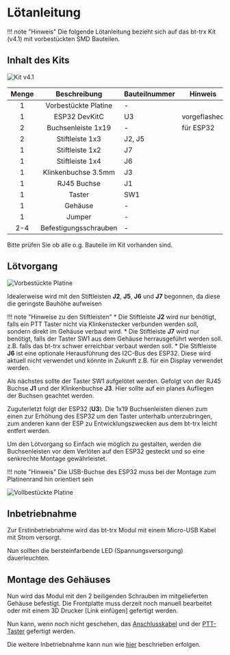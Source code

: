 # Lötanleitung

!!! note "Hinweis"
    Die folgende Lötanleitung bezieht sich auf das bt-trx Kit (v4.1) mit vorbestückten SMD Bauteilen.

## Inhalt des Kits

![Kit v4.1](bt-trx_kit_1024.jpg)

| Menge | Beschreibung          | Bauteilnummer | Hinweis       |
|:-----:|:---------------------:|---------------|---------------|
| 1     | Vorbestückte Platine  | -             |               |
| 1     | ESP32 DevKitC         | U3            | vorgeflashed  |
| 2     | Buchsenleiste 1x19    | -             | für ESP32     |
| 2     | Stiftleiste 1x3       | J2, J5        |               |
| 1     | Stiftleiste 1x2       | J7            |               |
| 1     | Stiftleiste 1x4       | J6            |               |
| 1     | Klinkenbuchse 3.5mm   | J3            |               |
| 1     | RJ45 Buchse           | J1            |               |
| 1     | Taster                | SW1           |               |
| 1     | Gehäuse               | -             |               |
| 1     | Jumper                | -             |               |
| 2-4   | Befestigungsschrauben | -             |               |

Bitte prüfen Sie ob alle o.g. Bauteile im Kit vorhanden sind.

## Lötvorgang

![Vorbestückte Platine](bt-trx_board_1024.jpg)

Idealerweise wird mit den Stiftleisten **J2**, **J5**, **J6** und **J7** begonnen, da diese die geringste Bauhöhe aufweisen

!!! note "Hinweise zu den Stiftleisten"
    * Die Stiftleiste **J2** wird nur benötigt, falls ein PTT Taster nicht via Klinkenstecker verbunden werden soll, sondern direkt im Gehäuse verbaut wird.
    * Die Stiftleiste **J7** wird nur benötigt, falls der Taster SW1 aus dem Gehäuse herrausgeführt werden soll. z.B. falls das bt-trx schwer erreichbar verbaut werden soll.
    * Die Stiftleiste **J6** ist eine optionale Herausführung des I2C-Bus des ESP32. Diese wird aktuell nicht verwendet und könnte in Zukunft z.B. für ein Display verwendet werden.

Als nächstes sollte der Taster SW1 aufgelötet werden. Gefolgt von der RJ45 Buchse **J1** und der Klinkenbuchse **J3**. Hier sollte auf ein planes Aufliegen der Buchsen geachtet werden.

Zuguterletzt folgt der ESP32 (**U3**). Die 1x19 Buchsenleisten dienen zum einen zur Erhöhung des ESP32 um den Taster unterhalb unterzubringen, zum anderen kann der ESP zu Entwicklungszwecken aus dem bt-trx leicht entfert werden. 

Um den Lötvorgang so Einfach wie möglich zu gestalten, werden die Buchsenleisten vor dem Verlöten auf den ESP32 gesteckt und so eine senkrechte Montage gewährleistet.

!!! note "Hinweis"
    Die USB-Buchse des ESP32 muss bei der Montage zum Platinenrand hin orientiert sein

![Vollbestückte Platine](bt-trx_assembled_1024.jpg)

## Inbetriebnahme

Zur Erstinbetriebnahme wird das bt-trx Modul mit einem Micro-USB Kabel mit Strom versorgt. 

Nun sollten die bersteinfarbende LED (Spannungsversorgung) dauerleuchten.

## Montage des Gehäuses

Nun wird das Modul mit den 2 beiligenden Schrauben im mitgelieferten Gehäuse befestigt. Die Frontplatte muss derzeit noch manuell bearbeitet oder mit einem 3D Drucker [Link einfügen] gefertigt werden.

Nun kann, wenn noch nicht geschehen, das [Anschlusskabel](../Anschlusskabel) und der [PTT-Taster](../PTT-Taste) gefertigt werden.

Die weitere Inbetriebnahme kann nun wie [hier](../../30_Bedienung/Anschluss) beschrieben erfolgen.
